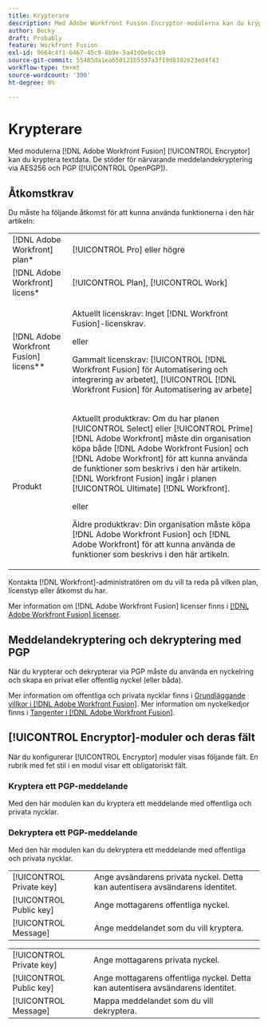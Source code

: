 ```yaml
---
title: Krypterare
description: Med Adobe Workfront Fusion Encryptor-modulerna kan du kryptera alla textdata. De stöder för närvarande meddelandekryptering via AES256 och PGP (OpenPGP).
author: Becky
draft: Probably
feature: Workfront Fusion
exl-id: 9664c4f1-6467-45c9-8b9e-5a41d0e9ccb9
source-git-commit: 55485da1ea650121b5537a3f19d8102623ed4f43
workflow-type: tm+mt
source-wordcount: '300'
ht-degree: 0%

---
```


# Krypterare

Med modulerna [!DNL Adobe Workfront Fusion] [!UICONTROL Encryptor] kan du kryptera textdata. De stöder för närvarande meddelandekryptering via AES256 och PGP ([!UICONTROL OpenPGP]).

## Åtkomstkrav

Du måste ha följande åtkomst för att kunna använda funktionerna i den här artikeln:

<table style="table-layout:auto"> 
 <col> 
 <col> 
 <tbody> 
  <tr> 
   <td role="rowheader">[!DNL Adobe Workfront] plan*</td>
  <td> <p>[!UICONTROL Pro] eller högre</p> </td>
  </tr> 
  <tr data-mc-conditions=""> 
   <td role="rowheader">[!DNL Adobe Workfront] licens*</td>
   <td> <p>[!UICONTROL Plan], [!UICONTROL Work]</p> </td> 
  </tr> 
  <tr> 
   <td role="rowheader">[!DNL Adobe Workfront Fusion] licens**</td> 
   <td>
   <p>Aktuellt licenskrav: Inget [!DNL Workfront Fusion]-licenskrav.</p>
   <p>eller</p>
   <p>Gammalt licenskrav: [!UICONTROL [!DNL Workfront Fusion] för Automatisering och integrering av arbetet], [!UICONTROL [!DNL Workfront Fusion] för Automatisering av arbete]</p>
   </td> 
  </tr> 
  <tr> 
   <td role="rowheader">Produkt</td> 
   <td>
   <p>Aktuellt produktkrav: Om du har planen [!UICONTROL Select] eller [!UICONTROL Prime] [!DNL Adobe Workfront] måste din organisation köpa både [!DNL Adobe Workfront Fusion] och [!DNL Adobe Workfront] för att kunna använda de funktioner som beskrivs i den här artikeln. [!DNL Workfront Fusion] ingår i planen [!UICONTROL Ultimate] [!DNL Workfront].</p>
   <p>eller</p>
   <p>Äldre produktkrav: Din organisation måste köpa [!DNL Adobe Workfront Fusion] och [!DNL Adobe Workfront] för att kunna använda de funktioner som beskrivs i den här artikeln.</p>
   </td> 
  </tr> 
 </tbody> 
</table>

Kontakta [!DNL Workfront]-administratören om du vill ta reda på vilken plan, licenstyp eller åtkomst du har.

Mer information om [!DNL Adobe Workfront Fusion] licenser finns i [[!DNL Adobe Workfront Fusion] licenser](../../workfront-fusion/get-started/license-automation-vs-integration.md).

## Meddelandekryptering och dekryptering med PGP

När du krypterar och dekrypterar via PGP måste du använda en nyckelring och skapa en privat eller offentlig nyckel (eller båda).

Mer information om offentliga och privata nycklar finns i [Grundläggande villkor i [!DNL Adobe Workfront Fusion]](../../workfront-fusion/get-started/basic-terms.md). Mer information om nyckelkedjor finns i [Tangenter i [!DNL Adobe Workfront Fusion]](../../workfront-fusion/connections/keys.md).

## [!UICONTROL Encryptor]-moduler och deras fält

När du konfigurerar [!UICONTROL Encryptor] moduler visas följande fält. En rubrik med fet stil i en modul visar ett obligatoriskt fält.

### Kryptera ett PGP-meddelande

Med den här modulen kan du kryptera ett meddelande med offentliga och privata nycklar.

<table style="table-layout:auto">
    <tr>
        <td>[!UICONTROL Private key]</td>
        <td>Ange avsändarens privata nyckel. Detta kan autentisera avsändarens identitet.</td>
    </tr>
    <tr>
        <td>[!UICONTROL Public key]</td>
        <td>Ange mottagarens offentliga nyckel.</td>
    </tr>
    <tr>
        <td>[!UICONTROL Message]</td>
        <td>Ange meddelandet som du vill kryptera.</td>
    </tr>

### Dekryptera ett PGP-meddelande

Med den här modulen kan du dekryptera ett meddelande med offentliga och privata nycklar.

<table style="table-layout:auto">
    <tr>
        <td>[!UICONTROL Private key]</td>
        <td>Ange mottagarens privata nyckel.</td>
    </tr>
    <tr>
        <td>[!UICONTROL Public key]</td>
        <td>Ange mottagarens offentliga nyckel. Detta kan autentisera avsändarens identitet.</td>
    </tr>
    <tr>
        <td>[!UICONTROL Message]</td>
        <td>Mappa meddelandet som du vill dekryptera.</td>
    </tr>
</table>
